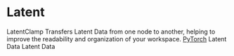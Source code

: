 # Latent

<deflist type="narrow">
    <def title="Full Name">
        LatentClamp
    </def>
    <def title="Description">
        Transfers Latent Data from one node to another,
        helping to improve the readability and organization of your workspace.
    </def>
        <def title="Backend">
            <a href="Modules.md" anchor="pytorch" summary="Image processing with pure Tensor without transformations.">PyTorch</a>
        </def>
    <def title="Input Parameters">
        <deflist type="narrow">
            <def title="Latent">
                Latent Data
            </def>
        </deflist>
    </def>
    <def title="Output Parameters">
        <deflist type="narrow">
            <def title="Latent">
                Latent Data
            </def>
        </deflist>
    </def>
</deflist>
